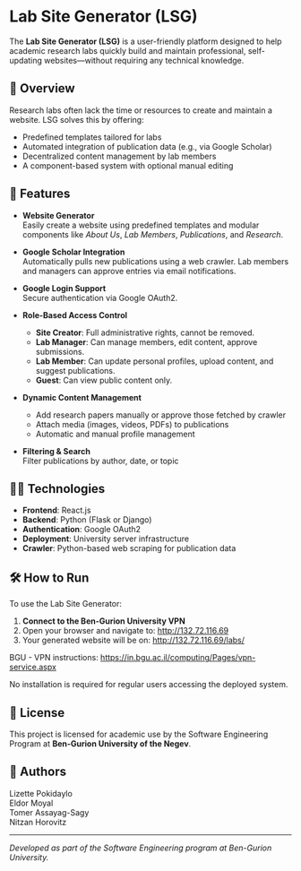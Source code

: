 # Lab Site Generator (LSG)

The **Lab Site Generator (LSG)** is a user-friendly platform designed to help academic research labs quickly build and maintain professional, self-updating websites—without requiring any technical knowledge.

## 🌟 Overview

Research labs often lack the time or resources to create and maintain a website. LSG solves this by offering:
- Predefined templates tailored for labs
- Automated integration of publication data (e.g., via Google Scholar)
- Decentralized content management by lab members
- A component-based system with optional manual editing

## 🚀 Features

- **Website Generator**  
  Easily create a website using predefined templates and modular components like *About Us*, *Lab Members*, *Publications*, and *Research*.

- **Google Scholar Integration**  
  Automatically pulls new publications using a web crawler. Lab members and managers can approve entries via email notifications.

- **Google Login Support**  
  Secure authentication via Google OAuth2.

- **Role-Based Access Control**  
  - **Site Creator**: Full administrative rights, cannot be removed.  
  - **Lab Manager**: Can manage members, edit content, approve submissions.  
  - **Lab Member**: Can update personal profiles, upload content, and suggest publications.  
  - **Guest**: Can view public content only.

- **Dynamic Content Management**  
  - Add research papers manually or approve those fetched by crawler  
  - Attach media (images, videos, PDFs) to publications  
  - Automatic and manual profile management  

- **Filtering & Search**  
  Filter publications by author, date, or topic

## 🧑‍💻 Technologies

- **Frontend**: React.js  
- **Backend**: Python (Flask or Django)  
- **Authentication**: Google OAuth2  
- **Deployment**: University server infrastructure  
- **Crawler**: Python-based web scraping for publication data

## 🛠️ How to Run

To use the Lab Site Generator:

1. **Connect to the Ben-Gurion University VPN**
2. Open your browser and navigate to: http://132.72.116.69
3. Your generated website will be on: http://132.72.116.69/labs/<selected-domain>

BGU - VPN instructions: https://in.bgu.ac.il/computing/Pages/vpn-service.aspx

No installation is required for regular users accessing the deployed system.
## 🧾 License

This project is licensed for academic use by the Software Engineering Program at **Ben-Gurion University of the Negev**.

## 👥 Authors

Lizette Pokidaylo  
Eldor Moyal  
Tomer Assayag-Sagy  
Nitzan Horovitz

---

_Developed as part of the Software Engineering program at Ben-Gurion University._
